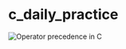 # c_daily_practice
![Operator precedence in C](https://user-images.githubusercontent.com/67436082/210177524-1e594253-087e-4394-a85b-a5ef8046de09.png)
